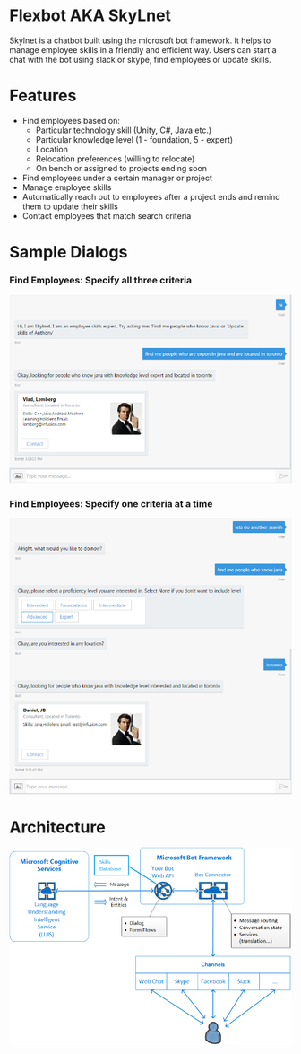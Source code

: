 # Flexbot AKA SkyLnet

Skylnet is a chatbot built using the microsoft bot framework. It helps to manage employee skills in a friendly and efficient way. Users can start a chat with the bot using slack or skype, find employees or update skills.

# Features

  - Find employees based on:
    - Particular technology skill (Unity, C#, Java etc.)
    - Particular knowledge level (1 - foundation, 5 - expert)
    - Location
    - Relocation preferences (willing to relocate)
    - On bench or assigned to projects ending soon
 - Find employees under a certain manager or project
 - Manage employee skills
 - Automatically reach out to employees after a project ends and remind them to update their skills
 - Contact employees that match search criteria

# Sample Dialogs

### Find Employees: Specify all three criteria

![Output sample](https://raw.githubusercontent.com/abhisheksisodia/FlexBot/master/screenshots/findEmployees1.PNG)

### Find Employees: Specify one criteria at a time

![Output sample](https://raw.githubusercontent.com/abhisheksisodia/FlexBot/master/screenshots/findEmployees2.PNG)

# Architecture

![Output sample](https://raw.githubusercontent.com/abhisheksisodia/FlexBot/master/images/Bot-Architecture.png)
